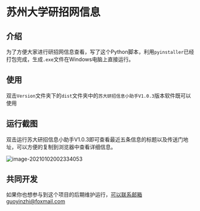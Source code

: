 # 苏州大学研招网信息

## 介绍

为了方便大家进行研招网信息查看，写了这个Python脚本，利用`pyinstaller`已经打包完成，生成`.exe`文件在Windows电脑上直接运行。

## 使用

双击`Version`文件夹下的`dist`文件夹中的`苏大研招信息小助手V1.0.3`版本软件既可以使用

## 运行截图

双击运行苏大研招信息小助手V1.0.3即可查看最近五条信息的标题以及传送门地址，可以方便的复制到浏览器中查看详细信息。

![image-20210102002334053](https://gitee.com/clay_guo/pic-bed/raw/master/img/image-20210102002334053.png)

## 共同开发

如果你也想参与到这个项目的后期维护运行，可以联系邮箱guoyinzhi@foxmail.com